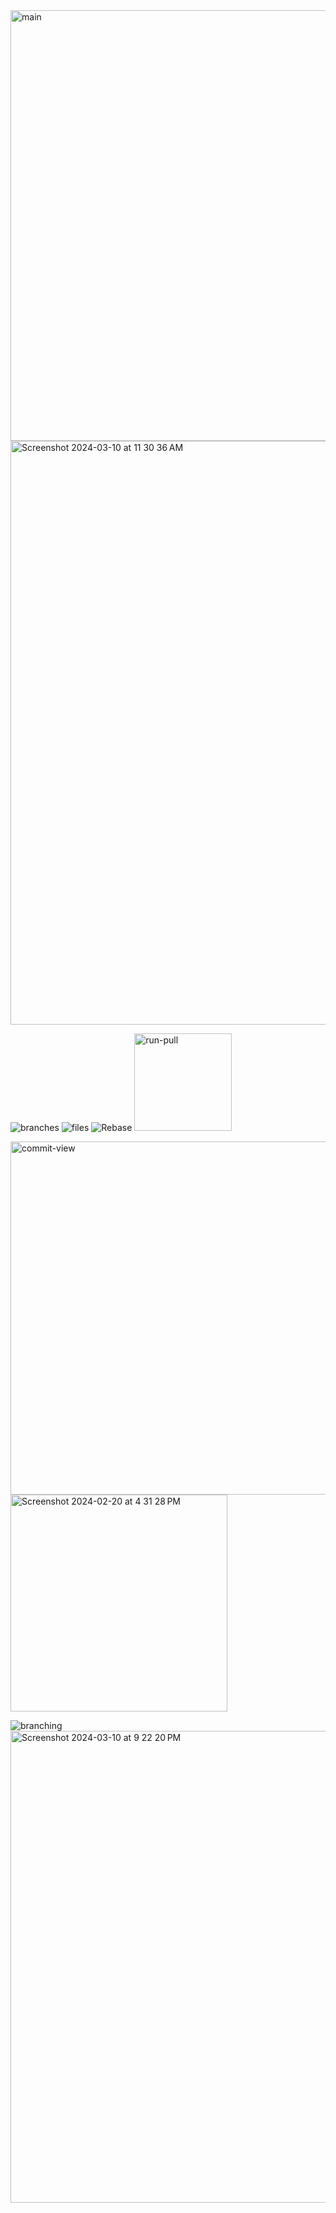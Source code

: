 
<img width="689" alt="main" src="https://github.com/tnesbitt210/interactive-smartlog-issues/assets/10647853/3d37b1b6-898b-4aa2-baf8-e8b80c75f574">

<img width="934" alt="Screenshot 2024-03-10 at 11 30 36 AM" src="https://github.com/tnesbitt210/interactive-smartlog-issues/assets/10647853/42f28a0e-f78c-48fc-8a01-a01a179a8653">



![branches](https://github.com/tnesbitt210/interactive-smartlog-issues/assets/10647853/fa35887a-3976-47eb-a0dd-322a816b1a29)
![files](https://github.com/tnesbitt210/interactive-smartlog-issues/assets/10647853/397e2754-c8ee-4355-867b-876c4bd9ff2d)
![Rebase](https://github.com/tnesbitt210/interactive-smartlog-issues/assets/10647853/9e9184ba-2448-4399-a990-c43bf7e270c3)
<img width="156" alt="run-pull" src="https://github.com/tnesbitt210/interactive-smartlog-issues/assets/10647853/84fb9c7a-1ef0-47e2-9ef8-0adf32a1e85c">

<img width="565" alt="commit-view" src="https://github.com/tnesbitt210/interactive-smartlog-issues/assets/10647853/44f88408-88de-40ff-b44b-55eced545818">
<img width="347" alt="Screenshot 2024-02-20 at 4 31 28 PM" src="https://github.com/tnesbitt210/interactive-smartlog-issues/assets/10647853/4ea46e3f-5da4-481e-aebe-768d7ba7ce81">

![branching](https://github.com/tnesbitt210/interactive-smartlog-issues/assets/10647853/a43a250e-eac5-479e-8944-0c01d4d6e5b9)
<img width="755" alt="Screenshot 2024-03-10 at 9 22 20 PM" src="https://github.com/tnesbitt210/interactive-smartlog-issues/assets/10647853/2c83c335-20ef-4423-b367-3276f8c7c9be">


